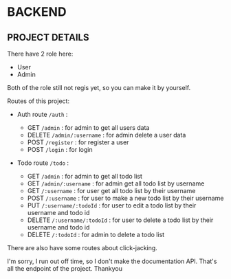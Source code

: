 # BACKEND

## PROJECT DETAILS

There have 2 role here:
- User
- Admin

Both of the role still not regis yet, so you can make it by yourself.

Routes of this project:
- Auth route `/auth` :
  - GET `/admin` : for admin to get all users data
  - DELETE `/admin/:username` : for admin delete a user data
  - POST `/register` : for register a user
  - POST `/login` : for login

- Todo route `/todo` :
  - GET `/admin` : for admin to get all todo list
  - GET `/admin/:username` : for admin get all todo list by username
  - GET `/:username` : for user get all todo list by their username
  - POST `/:username` : for user to make a new todo list by their username
  - PUT `/:username/:todoId` : for user to edit a todo list by their username and todo id
  - DELETE `/:username/:todoId` : for user to delete a todo list by their username and todo id
  - DELETE `/:todoId` : for admin to delete a todo list

There are also have some routes about click-jacking.

I'm sorry, I run out off time, so I don't make the documentation API. That's all the endpoint of the project. Thankyou